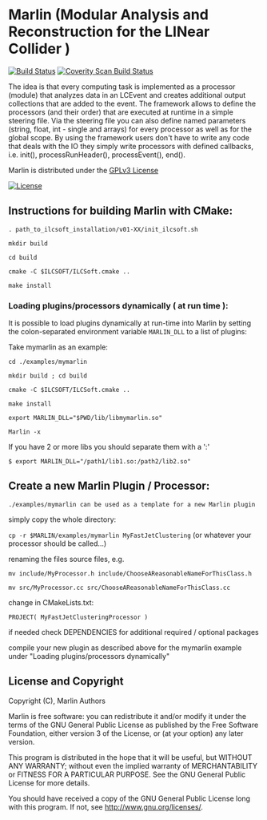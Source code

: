 # Marlin (Modular Analysis and Reconstruction for the LINear Collider )
[![Build Status](https://travis-ci.org/iLCSoft/Marlin.svg?branch=master)](https://travis-ci.org/iLCSoft/Marlin)
[![Coverity Scan Build Status](https://scan.coverity.com/projects/11089/badge.svg)](https://scan.coverity.com/projects/ilcsoft-marlin)

The idea is that every computing task is implemented as a processor (module) that analyzes data in an LCEvent and creates additional output collections that are added to the event. The framework allows to define the processors (and their order) that are executed at runtime in a simple steering file. Via the steering file you can also define named parameters (string, float, int - single and arrays) for every processor as well as for the global scope. By using the framework users don't have to write any code that deals with the IO they simply write processors with defined callbacks, i.e. init(), processRunHeader(), processEvent(), end().

Marlin is distributed under the [GPLv3 License](http://www.gnu.org/licenses/gpl-3.0.en.html)

[![License](https://www.gnu.org/graphics/gplv3-127x51.png)](https://www.gnu.org/licenses/gpl-3.0.en.html)


## Instructions for building Marlin with CMake:
`. path_to_ilcsoft_installation/v01-XX/init_ilcsoft.sh`

`mkdir build`

`cd build`

`cmake -C $ILCSOFT/ILCSoft.cmake ..`

`make install`
### Loading plugins/processors dynamically ( at run time ):
It is possible to load plugins dynamically at run-time into Marlin by setting the colon-separated environment variable `MARLIN_DLL` to a list of plugins:

Take mymarlin as an example:

`cd ./examples/mymarlin`

`mkdir build ; cd build`

`cmake -C $ILCSOFT/ILCSoft.cmake ..`

`make install`


`export MARLIN_DLL="$PWD/lib/libmymarlin.so"`

`Marlin -x`

If you have 2 or more libs you should separate them with a ':'

`$ export MARLIN_DLL="/path1/lib1.so:/path2/lib2.so"`


## Create a new Marlin Plugin / Processor:

`./examples/mymarlin can be used as a template for a new Marlin plugin`

simply copy the whole directory:

`cp -r $MARLIN/examples/mymarlin MyFastJetClustering` (or whatever your processor should be called...)

renaming the files source files, e.g.

`mv include/MyProcessor.h include/ChooseAReasonableNameForThisClass.h`

`mv src/MyProcessor.cc src/ChooseAReasonableNameForThisClass.cc`

change in CMakeLists.txt:

`PROJECT( MyFastJetClusteringProcessor )`

if needed check DEPENDENCIES for additional required / optional packages


compile your new plugin as described above for the mymarlin example under "Loading plugins/processors dynamically"

## License and Copyright
Copyright (C), Marlin Authors

Marlin is free software: you can redistribute it and/or modify it under the terms of the GNU General Public License as published by the Free Software Foundation, either version 3 of the License, or (at your option) any later version.

This program is distributed in the hope that it will be useful, but WITHOUT ANY WARRANTY; without even the implied warranty of MERCHANTABILITY or FITNESS FOR A PARTICULAR PURPOSE.  See the GNU General Public License for more details.

You should have received a copy of the GNU General Public License long with this program.  If not, see <http://www.gnu.org/licenses/>.
